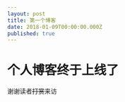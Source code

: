 ```yaml
---
layout: post
title: 第一个博客
date: 2018-01-09T00:00:00.000Z
published: true
---
```


# 个人博客终于上线了
谢谢读者~~打赏~~来访
